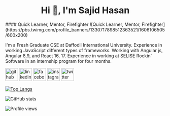 <h1 align="center">Hi 👋, I'm Sajid Hasan</h1>
#### Quick Learner, Mentor, Firefighter
![Quick Learner, Mentor, Firefighter](https://pbs.twimg.com/profile_banners/1330717898512363521/1606106505/600x200)

I'm a Fresh Graduate CSE at Daffodil International University. Experience in working JavaScript different types of frameworks. Working with Angular js, Angular 8,9, and React 16, 17. Experience in working at SELISE Rockin' Software in an internship program for four months.


[<img src='https://cdn.jsdelivr.net/npm/simple-icons@3.0.1/icons/github.svg' alt='github' height='40'>](https://github.com/sajidhasan15)  [<img src='https://cdn.jsdelivr.net/npm/simple-icons@3.0.1/icons/linkedin.svg' alt='linkedin' height='40'>](https://www.linkedin.com/in/sajid-hasan15/)  [<img src='https://cdn.jsdelivr.net/npm/simple-icons@3.0.1/icons/facebook.svg' alt='facebook' height='40'>](https://www.facebook.com/sajid.jsx)  [<img src='https://cdn.jsdelivr.net/npm/simple-icons@3.0.1/icons/instagram.svg' alt='instagram' height='40'>](https://www.instagram.com/sajid_hasan15/)  [<img src='https://cdn.jsdelivr.net/npm/simple-icons@3.0.1/icons/twitter.svg' alt='twitter' height='40'>](https://twitter.com/sajid_hasan15)  

[![Top Langs](https://github-readme-stats.vercel.app/api/top-langs/?username=sajidhasan15)](https://github.com/anuraghazra/github-readme-stats)

![GitHub stats](https://github-readme-stats.vercel.app/api?username=sajidhasan15&show_icons=true)  

![Profile views](https://gpvc.arturio.dev/sajidhasan15)  
